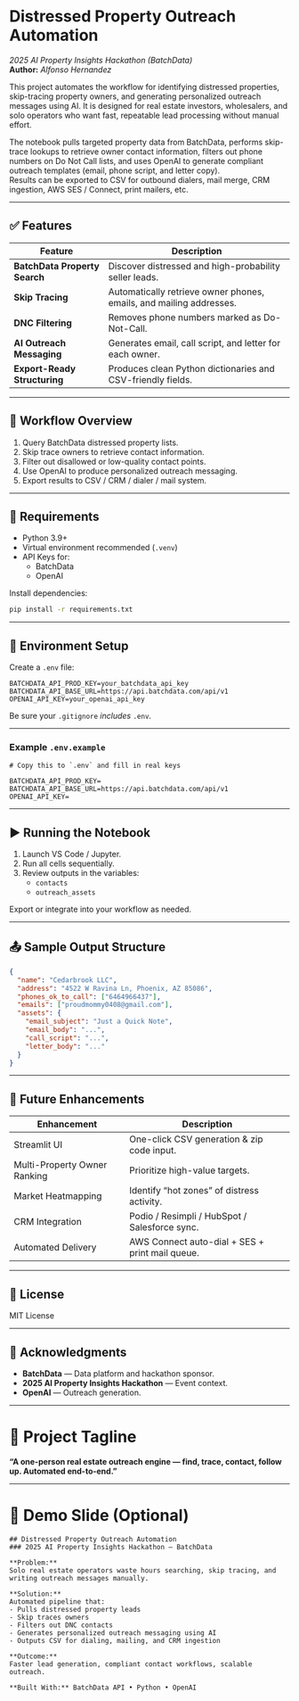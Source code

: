 # Distressed Property Outreach Automation  
*2025 AI Property Insights Hackathon (BatchData)*  
**Author:** _Alfonso Hernandez_

This project automates the workflow for identifying distressed properties, skip-tracing property owners, and generating personalized outreach messages using AI. It is designed for real estate investors, wholesalers, and solo operators who want fast, repeatable lead processing without manual effort.

The notebook pulls targeted property data from BatchData, performs skip-trace lookups to retrieve owner contact information, filters out phone numbers on Do Not Call lists, and uses OpenAI to generate compliant outreach templates (email, phone script, and letter copy).  
Results can be exported to CSV for outbound dialers, mail merge, CRM ingestion, AWS SES / Connect, print mailers, etc.

---

## ✅ Features

| Feature | Description |
|--------|-------------|
| **BatchData Property Search** | Discover distressed and high-probability seller leads. |
| **Skip Tracing** | Automatically retrieve owner phones, emails, and mailing addresses. |
| **DNC Filtering** | Removes phone numbers marked as Do-Not-Call. |
| **AI Outreach Messaging** | Generates email, call script, and letter for each owner. |
| **Export-Ready Structuring** | Produces clean Python dictionaries and CSV-friendly fields. |

---

## 🧠 Workflow Overview

1. Query BatchData distressed property lists.
2. Skip trace owners to retrieve contact information.
3. Filter out disallowed or low-quality contact points.
4. Use OpenAI to produce personalized outreach messaging.
5. Export results to CSV / CRM / dialer / mail system.

---

## 🧩 Requirements

- Python 3.9+
- Virtual environment recommended (`.venv`)
- API Keys for:
  - BatchData
  - OpenAI

Install dependencies:

```bash
pip install -r requirements.txt
```

---

## 🔐 Environment Setup

Create a `.env` file:

```
BATCHDATA_API_PROD_KEY=your_batchdata_api_key
BATCHDATA_API_BASE_URL=https://api.batchdata.com/api/v1
OPENAI_API_KEY=your_openai_api_key
```

Be sure your `.gitignore` *includes* `.env`.

---

### Example `.env.example`

```
# Copy this to `.env` and fill in real keys

BATCHDATA_API_PROD_KEY=
BATCHDATA_API_BASE_URL=https://api.batchdata.com/api/v1
OPENAI_API_KEY=
```

---

## ▶️ Running the Notebook

1. Launch VS Code / Jupyter.
2. Run all cells sequentially.
3. Review outputs in the variables:
   - `contacts`
   - `outreach_assets`

Export or integrate into your workflow as needed.

---

## 📤 Sample Output Structure

```json
{
  "name": "Cedarbrook LLC",
  "address": "4522 W Ravina Ln, Phoenix, AZ 85086",
  "phones_ok_to_call": ["6464966437"],
  "emails": ["proudmommy0408@gmail.com"],
  "assets": {
    "email_subject": "Just a Quick Note",
    "email_body": "...",
    "call_script": "...",
    "letter_body": "..."
  }
}
```

---

## 🚀 Future Enhancements

| Enhancement | Description |
|-------------|-------------|
| Streamlit UI | One-click CSV generation & zip code input. |
| Multi-Property Owner Ranking | Prioritize high-value targets. |
| Market Heatmapping | Identify “hot zones” of distress activity. |
| CRM Integration | Podio / Resimpli / HubSpot / Salesforce sync. |
| Automated Delivery | AWS Connect auto-dial + SES + print mail queue. |

---

## 📝 License
MIT License

---

## 🤝 Acknowledgments
- **BatchData** — Data platform and hackathon sponsor.
- **2025 AI Property Insights Hackathon** — Event context.
- **OpenAI** — Outreach generation.

---

# 🪪 Project Tagline
**“A one-person real estate outreach engine — find, trace, contact, follow up. Automated end-to-end.”**

---

# 🎤 Demo Slide (Optional)

```
## Distressed Property Outreach Automation
### 2025 AI Property Insights Hackathon – BatchData

**Problem:**  
Solo real estate operators waste hours searching, skip tracing, and writing outreach messages manually.

**Solution:**  
Automated pipeline that:
- Pulls distressed property leads
- Skip traces owners
- Filters out DNC contacts
- Generates personalized outreach messaging using AI
- Outputs CSV for dialing, mailing, and CRM ingestion

**Outcome:**  
Faster lead generation, compliant contact workflows, scalable outreach.

**Built With:** BatchData API • Python • OpenAI
```

